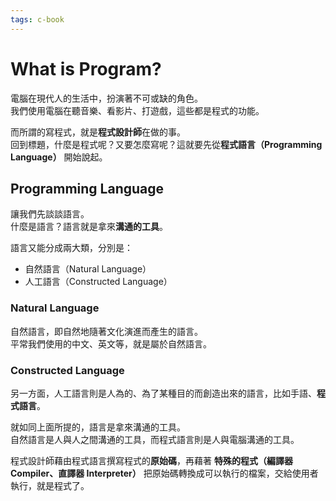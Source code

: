 ```yaml
---
tags: c-book
---
```


# What is Program?

電腦在現代人的生活中，扮演著不可或缺的角色。  
我們使用電腦在聽音樂、看影片、打遊戲，這些都是程式的功能。  

而所謂的寫程式，就是**程式設計師**在做的事。  
回到標題，什麼是程式呢？又要怎麼寫呢？這就要先從**程式語言（Programming Language）** 開始說起。  

## Programming Language

讓我們先談談語言。  
什麼是語言？語言就是拿來**溝通的工具**。  

語言又能分成兩大類，分別是：
- 自然語言（Natural Language）
- 人工語言（Constructed Language）

### Natural Language

自然語言，即自然地隨著文化演進而產生的語言。  
平常我們使用的中文、英文等，就是屬於自然語言。  

### Constructed Language

另一方面，人工語言則是人為的、為了某種目的而創造出來的語言，比如手語、**程式語言**。  

就如同上面所提的，語言是拿來溝通的工具。  
自然語言是人與人之間溝通的工具，而程式語言則是人與電腦溝通的工具。  

程式設計師藉由程式語言撰寫程式的**原始碼**，再藉著 **特殊的程式（編譯器 Compiler、直譯器 Interpreter）** 把原始碼轉換成可以執行的檔案，交給使用者執行，就是程式了。